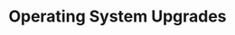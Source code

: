 ---
title: Operating System Upgrades
layout: questions
parent: Questions
grand_parent: CompTIA A+ 220-1102 (Core 2)
permalink: /education/comptia/a-plus/core-two/questions/operating-system-types/
questions:
    - question: "Apart from Windows and macOS, what operating system options are there for client PCs installed to a local network?"
      answer: "The other main choice is one of the distributions of Linux. A company might also use some sort of UNIX. Finally, Chrome OS is installed on Chromebox PCs. These are often used by educational institutions and businesses that rely primarily on web applications rather than locally installed desktop software."
    - question: "You are advising a customer with an older-model Android smartphone. The customer wants to update to the latest version of Android, but using the update option results in a 'No updates available' message. What type of issue is this, and what advice can you provide?"
      answer: "This is an issue with update limitations. Android is quite a fragmented market, and customers must depend on the handset vendor to implement OS updates for a particular model. The customer can only check the handset vendor's website or helpline to find out if a version update will ever be supported for that model."
    - question: "What feature of modern file systems assists recovery after power outages or OS crash events?"
      answer: "Journaling means that the file system keeps a log of updates that it can use to recover damaged data. The OS might also make use of snapshot capability to maintain a file-version history or perform continuous backups."
    - question: "A customer asks whether an iOS app that your company developed will also work on her Apple macOS computer. What issue does this raise, and what answer might you give?"
      answer: "The issue here is compatibility between different operating systems. Even though both are produced by Apple, iOS and macOS use different environments, so the iOS app cannot necessarily be installed directly. Your company might make a macOS version. However (do not worry if you did not include this in your answer), with the latest versions of macOS, there is support for native iOS apps, so this might be something you can offer."
---